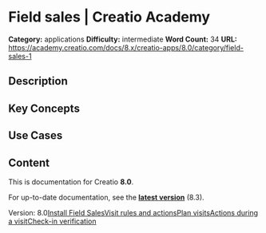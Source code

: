 # Field sales | Creatio Academy

**Category:** applications **Difficulty:** intermediate **Word Count:** 34
**URL:**
https://academy.creatio.com/docs/8.x/creatio-apps/8.0/category/field-sales-1

## Description

## Key Concepts

## Use Cases

## Content

This is documentation for Creatio **8.0**.

For up-to-date documentation, see the
**[latest version](/docs/8.x/creatio-apps/overview/platform-overview)** (8.3).

Version:
8.0[Install Field Sales](/docs/8.x/creatio-apps/8.0/more-apps/field-sales/install-the-field-sales-for-creatio-app)[Visit rules and actions](/docs/8.x/creatio-apps/8.0/more-apps/field-sales/set-up-rules-and-actions-of-a-field-meeting)[Plan visits](/docs/8.x/creatio-apps/8.0/more-apps/field-sales/plan-field-meetings)[Actions during a visit](/docs/8.x/creatio-apps/8.0/more-apps/field-sales/sales-reps-actions-during-a-visit)[Check-in verification](/docs/8.x/creatio-apps/8.0/more-apps/field-sales/check-in-verification)
